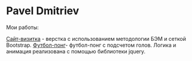 # Pavel Dmitriev
Мои работы:

[Сайт-визитка](https://pavel-dmitriev.github.io/pd-website/) - верстка с использованием методологии БЭМ и сеткой Bootstrap.
[Футбол-понг](https://pavel-dmitriev.github.io/football-pong/)- футбол-понг c подсчетом голов. Логика и анимация реализована с помощью библиотеки jquery.
